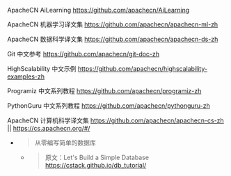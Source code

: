 
ApacheCN AiLearning https://github.com/apachecn/AiLearning

ApacheCN 机器学习译文集 https://github.com/apachecn/apachecn-ml-zh

ApacheCN 数据科学译文集 https://github.com/apachecn/apachecn-ds-zh

Git 中文参考 https://github.com/apachecn/git-doc-zh

HighScalability 中文示例 https://github.com/apachecn/highscalability-examples-zh

Programiz 中文系列教程 https://github.com/apachecn/programiz-zh

PythonGuru 中文系列教程 https://github.com/apachecn/pythonguru-zh

ApacheCN 计算机科学译文集 https://github.com/apachecn/apachecn-cs-zh || https://cs.apachecn.org/#/
- > 从零编写简单的数据库
  * > 原文：Let's Build a Simple Database https://cstack.github.io/db_tutorial/
